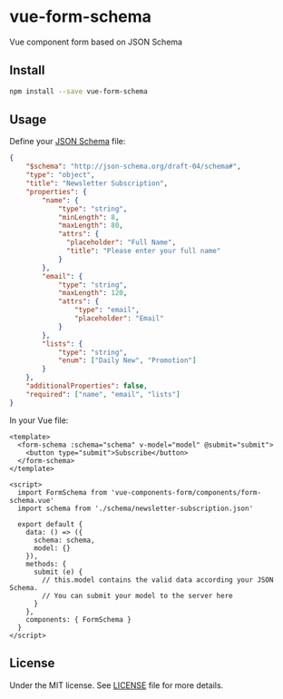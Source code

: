 # vue-form-schema
Vue component form based on JSON Schema

## Install
```sh
npm install --save vue-form-schema
```

## Usage
Define your [JSON Schema](http://json-schema.org) file:

```json
{
    "$schema": "http://json-schema.org/draft-04/schema#",
    "type": "object",
    "title": "Newsletter Subscription",
    "properties": {
        "name": {
            "type": "string", 
            "minLength": 8, 
            "maxLength": 80, 
            "attrs": {
              "placeholder": "Full Name",
              "title": "Please enter your full name"
            }
        },
        "email": {
            "type": "string", 
            "maxLength": 120, 
            "attrs": {
                "type": "email",
                "placeholder": "Email"
            }
        },
        "lists": {
            "type": "string",
            "enum": ["Daily New", "Promotion"]
        }
    },
    "additionalProperties": false,
    "required": ["name", "email", "lists"]
}
```

In your Vue file:

```vue
<template>
  <form-schema :schema="schema" v-model="model" @submit="submit">
    <button type="submit">Subscribe</button>
  </form-schema>
</template>

<script>
  import FormSchema from 'vue-components-form/components/form-schema.vue'
  import schema from './schema/newsletter-subscription.json'

  export default {
    data: () => ({
      schema: schema,
      model: {}
    }),
    methods: {
      submit (e) {
        // this.model contains the valid data according your JSON Schema.
        // You can submit your model to the server here
      }
    },
    components: { FormSchema }
  }
</script>
```

## License

Under the MIT license. See [LICENSE](https://github.com/demsking/vue-form-schema/blob/master/LICENSE) file for more details.
